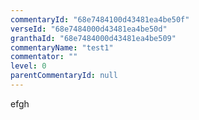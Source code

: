 ```yaml
---
commentaryId: "68e7484100d43481ea4be50f"
verseId: "68e7484000d43481ea4be50d"
granthaId: "68e7484000d43481ea4be509"
commentaryName: "test1"
commentator: ""
level: 0
parentCommentaryId: null
---
```


efgh
